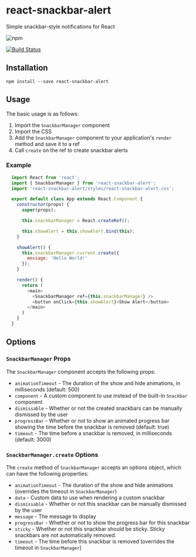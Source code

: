 # react-snackbar-alert
Simple snackbar-style notifications for React

![npm](https://img.shields.io/npm/v/react-snackbar-alert.svg)

[![Build Status](https://travis-ci.org/joeattardi/react-snackbar-alert.svg?branch=master)](https://travis-ci.org/joeattardi/react-snackbar-alert)

## Installation

    npm install --save react-snackbar-alert

## Usage

The basic usage is as follows:

1. Import the `SnackbarManager` component
2. Import the CSS
3. Add the `SnackbarManager` component to your application's `render` method and save it to a ref
4. Call `create` on the ref to create snackbar alerts

### Example

```javascript
  import React from 'react';
  import { SnackbarManager } from 'react-snackbar-alert';
  import 'react-snackbar-alert/styles/react-snackbar-alert.css';

  export default class App extends React.Component {
    constructor(props) {
      super(props);

      this.snackbarManager = React.createRef();

      this.showAlert = this.showAlert.bind(this);
    }

    showAlert() {
      this.snackbarManager.current.create({
        message: 'Hello World!'
      });
    }

    render() {
      return (
        <main>
          <SnackbarManager ref={this.snackbarManager} />
          <button onClick={this.showAlert}>Show Alert</button>
        </main>
      )
    }
  }
```

## Options

### `SnackbarManager` Props

The `SnackbarManager` component accepts the following props:

- `animationTimeout` - The duration of the show and hide animations, in milliseconds (default: 500)
- `component` - A custom component to use instead of the built-in `Snackbar` component
- `dismissable` - Whether or not the created snackbars can be manually dismissed by the user
- `progressBar` - Whether or not to show an animated progress bar showing the time before the snackbar is removed (default: true)
- `timeout` - The time before a snackbar is removed, in milliseconds (default: 3000)

### `SnackbarManager.create` Options

The `create` method of `SnackbarManager` accepts an options object, which can have the following properties:

- `animationTimeout` - The duration of the show and hide animations (overrides the timeout in `SnackbarManager`)
- `data` - Custom data to use when rendering a custom snackbar
- `dismissable` - Whether or not this snackbar can be manually dismissed by the user
- `message` - The message to display
- `progressBar` - Whether or not to show the progress bar for this snackbar
- `sticky` - Whether or not this snackbar should be sticky. Sticky snackbars are not automatically removed.
- `timeout` - The time before this snackbar is removed (overrides the timeout in `SnackbarManager`)
